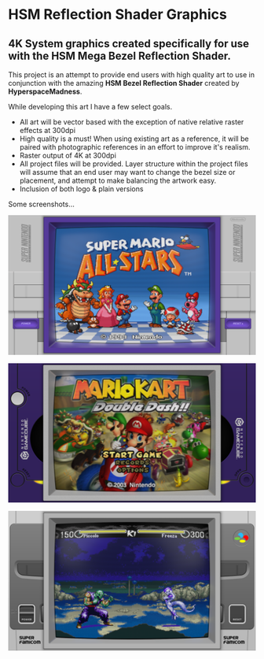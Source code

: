 # HSM Reflection Shader Graphics

## 4K System graphics created specifically for use with the HSM Mega Bezel Reflection Shader.

This project is an attempt to provide end users with high quality art to use in conjunction with the amazing **HSM Bezel Reflection Shader** created by **HyperspaceMadness**.

While developing this art I have a few select goals.

* All art will be vector based with the exception of native relative raster effects at 300dpi
* High quality is a must! When using existing art as a reference, it will be paired with photographic references in an effort to improve it's realism.
* Raster output of 4K at 300dpi
* All project files will be provided. Layer structure within the project files will assume that an end user may want to change the bezel size or placement, and attempt to make balancing the artwork easy.
* Inclusion of both logo & plain versions

Some screenshots...

![](/images/SNES.png)

![](/images/Gamecube.png)

![](/images/Super%20Famicom.png)
